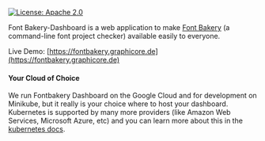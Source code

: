 [![License: Apache 2.0](https://img.shields.io/badge/License-Apache%202.0-brightgreen.svg)](https://github.com/googlefonts/fontbakery/blob/main/LICENSE.txt)

Font Bakery-Dashboard is a web application to make [Font Bakery](https://github.com/googlefonts/fontbakery) (a command-line font project checker) available easily to everyone.

Live Demo: [https://fontbakery.graphicore.de](https://fontbakery.graphicore.de)

#### Your Cloud of Choice

We run Fontbakery Dashboard on the Google Cloud and for development on Minikube, but it really is your choice where to host your dashboard.
Kubernetes is supported by many more providers (like Amazon Web Services, Microsoft Azure, etc) and you can learn more about this in the [kubernetes docs](https://kubernetes.io/docs/setup/pick-right-solution).
